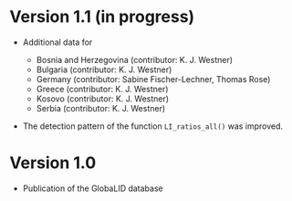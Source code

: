 # Version 1.1 (in progress)

* Additional data for
  + Bosnia and Herzegovina (contributor: K. J. Westner)
  + Bulgaria (contributor: K. J. Westner)
  + Germany (contributor: Sabine Fischer-Lechner, Thomas Rose)
  + Greece (contributor: K. J. Westner)
  + Kosovo (contributor: K. J. Westner)
  + Serbia (contributor: K. J. Westner)

* The detection pattern of the function `LI_ratios_all()` was improved. 

# Version 1.0 

* Publication of the GlobaLID database
